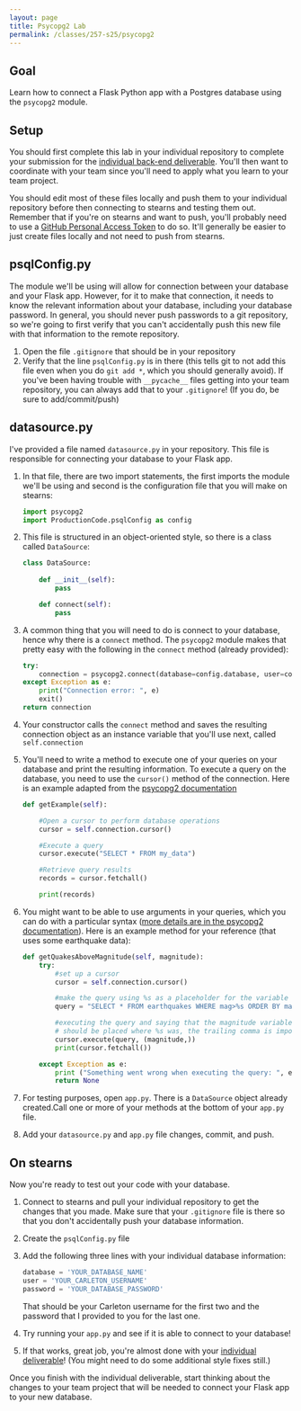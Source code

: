 ```yaml
---
layout: page
title: Psycopg2 Lab
permalink: /classes/257-s25/psycopg2
---
```


## Goal
Learn how to connect a Flask Python app with a Postgres database using the `psycopg2` module.

## Setup

You should first complete this lab in your individual repository to complete your submission for the [individual back-end deliverable](project-3-ind). 
You'll then want to coordinate with your team since you'll need to apply what you learn to your team project.

You should edit most of these files locally and push them to your individual repository before then connecting to stearns and testing them out.
Remember that if you're on stearns and want to push, you'll probably need to use a [GitHub Personal Access Token](https://docs.github.com/en/authentication/keeping-your-account-and-data-secure/creating-a-personal-access-token) to do so.
It'll generally be easier to just create files locally and not need to push from stearns.

## psqlConfig.py
The module we'll be using will allow for connection between your database and your Flask app.
However, for it to make that connection, it needs to know the relevant information about your database, including your database password.
In general, you should never push passwords to a git repository, so we're going to first verify that you can't accidentally push this new file with that information to the remote repository.

1. Open the file `.gitignore` that should be in your repository
2. Verify that the line `psqlConfig.py` is in there (this tells git to not add this file even when you do `git add *`, which you should generally avoid). If you've been having trouble with `__pycache__` files getting into your team repository, you can always add that to your `.gitignore`! (If you do, be sure to add/commit/push)


## datasource.py
I've provided a file named `datasource.py` in your repository.
This file is responsible for connecting your database to your Flask app.

1. In that file, there are two import statements, the first imports the module we'll be using and second is the configuration file that you will make on stearns:
    ```python
    import psycopg2
    import ProductionCode.psqlConfig as config
    ```

2. This file is structured in an object-oriented style, so there is a class called `DataSource`:

    ```python
    class DataSource:
        
        def __init__(self):
            pass

        def connect(self):
            pass
    ```

3. A common thing that you will need to do is connect to your database, hence why there is a `connect` method. The `psycopg2` module makes that pretty easy with the following in the `connect` method (already provided):
    ```python
    try:
        connection = psycopg2.connect(database=config.database, user=config.user, password=config.password, host="localhost")
    except Exception as e:
        print("Connection error: ", e)
        exit()
    return connection
    ```

4. Your constructor calls the `connect` method and saves the resulting connection object as an instance variable that you'll use next, called `self.connection`

5. You'll need to write a method to execute one of your queries on your database and print the resulting information. To execute a query on the database, you need to use the `cursor()` method of the connection. Here is an example adapted from the [psycopg2 documentation](https://www.psycopg.org/docs/install.html#quick-install)
    ```python
    def getExample(self):

        #Open a cursor to perform database operations
        cursor = self.connection.cursor()

        #Execute a query
        cursor.execute("SELECT * FROM my_data")

        #Retrieve query results
        records = cursor.fetchall()

        print(records)
    ```

6. You might want to be able to use arguments in your queries, which you can do with a particular syntax ([more details are in the psycopg2 documentation](https://www.psycopg.org/docs/usage.html#passing-parameters-to-sql-queries)). Here is an example method for your reference (that uses some earthquake data):
    ```python
    def getQuakesAboveMagnitude(self, magnitude):
        try:
            #set up a cursor
            cursor = self.connection.cursor()

            #make the query using %s as a placeholder for the variable
            query = "SELECT * FROM earthquakes WHERE mag>%s ORDER BY mag DESC"

            #executing the query and saying that the magnitude variable 
            # should be placed where %s was, the trailing comma is important!
            cursor.execute(query, (magnitude,))
            print(cursor.fetchall())

        except Exception as e:
            print ("Something went wrong when executing the query: ", e)
            return None
    ```

7. For testing purposes, open `app.py`. There is a `DataSource` object already created.Call one or more of your methods at the bottom of your `app.py` file.

8. Add your `datasource.py` and `app.py` file changes, commit, and push.


## On stearns
Now you're ready to test out your code with your database. 

1. Connect to stearns and pull your individual repository to get the changes that you made. Make sure that your `.gitignore` file is there so that you don't accidentally push your database information.

2. Create the `psqlConfig.py` file

3. Add the following three lines with your individual database information:
    ```python
    database = 'YOUR_DATABASE_NAME'
    user = 'YOUR_CARLETON_USERNAME'
    password = 'YOUR_DATABASE_PASSWORD'
    ```
    That should be your Carleton username for the first two and the password that I provided to you for the last one.

4. Try running your `app.py` and see if it is able to connect to your database!

5. If that works, great job, you're almost done with your [individual deliverable](project-3-ind)! (You might need to do some additional style fixes still.)

Once you finish with the individual deliverable, start thinking about the changes to your team project that will be needed to connect your Flask app to your new database. 
